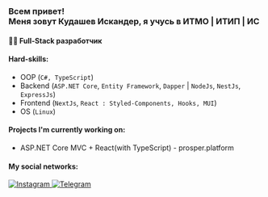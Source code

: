 ### <h3 align="left">Всем привет!<br/> Меня зовут Кудашев Искандер, я учусь в ИТМО | ИТИП | ИС</h3>

#### 👨‍🎓 Full-Stack разработчик

#### Hard-skills:
   - OOP (`C#, TypeScript`)
   - Backend (`ASP.NET Core`, `Entity Framework`, `Dapper` | `NodeJs`, `NestJs`, `ExpressJs`)
   - Frontend (`NextJs`, `React : Styled-Components, Hooks, MUI`)
   - OS (`Linux`)


#### Projects I'm currently working on:
   - ASP.NET Core MVC + React(with TypeScript) - prosper.platform


 
#### My social networks:

<a href="https://www.instagram.com/_faggod_/">
   <img top="0" src="https://img.shields.io/badge/instagram-%23E4405F.svg?style=for-the-badge&logo=Instagram&logoColor=white" alt="Instagram" target="_blank" margin-left="10px">
<a href="https://t.me/faggod">
   <img top="0" src="https://img.shields.io/badge/Telegram-2CA5E0?style=for-the-badge&logo=telegram&logoColor=white" alt="Telegram" target="_blank" margin-left="10px">

